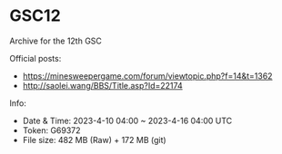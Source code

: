 # GSC12
 Archive for the 12th GSC

Official posts:
- https://minesweepergame.com/forum/viewtopic.php?f=14&t=1362
- http://saolei.wang/BBS/Title.asp?Id=22174

Info:
- Date & Time: 2023-4-10 04:00 ~ 2023-4-16 04:00 UTC
- Token: G69372
- File size: 482 MB (Raw) + 172 MB (git)
